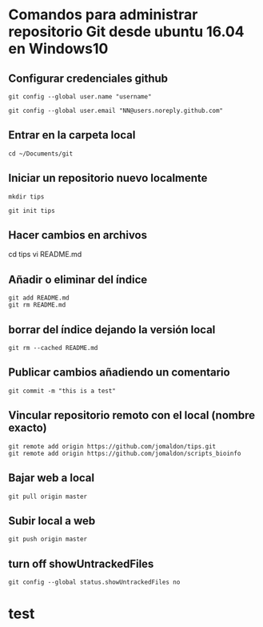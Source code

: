 # Comandos para administrar repositorio Git desde ubuntu 16.04 en Windows10 #  

## Configurar credenciales github ## 

    git config --global user.name "username"  

    git config --global user.email "NN@users.noreply.github.com"  

## Entrar en la carpeta local ##  

    cd ~/Documents/git  

## Iniciar un repositorio nuevo localmente ##  

    mkdir tips  

    git init tips  

## Hacer cambios en archivos ##
cd tips
vi README.md
## Añadir o eliminar del índice ##
    git add README.md
    git rm README.md
## borrar del índice dejando la versión local ##
    git rm --cached README.md
## Publicar cambios añadiendo un comentario ##
    git commit -m "this is a test"
## Vincular repositorio remoto con el local (nombre exacto) ##
    git remote add origin https://github.com/jomaldon/tips.git
    git remote add origin https://github.com/jomaldon/scripts_bioinfo
## Bajar web a local ##
    git pull origin master
## Subir local a web ##
    git push origin master

## turn off showUntrackedFiles ##
    git config --global status.showUntrackedFiles no  
# test #  

